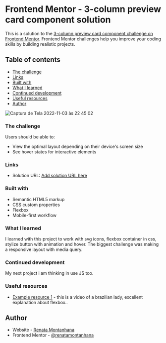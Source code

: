# Frontend Mentor - 3-column preview card component solution

This is a solution to the [3-column preview card component challenge on Frontend Mentor](https://www.frontendmentor.io/challenges/3column-preview-card-component-pH92eAR2-). Frontend Mentor challenges help you improve your coding skills by building realistic projects. 

## Table of contents

  - [The challenge](#the-challenge)
  - [Links](#links)
  - [Built with](#built-with)
  - [What I learned](#what-i-learned)
  - [Continued development](#continued-development)
  - [Useful resources](#useful-resources)
  - [Author](#author)

![Captura de Tela 2022-11-03 às 22 45 02](https://user-images.githubusercontent.com/112817008/199867686-bd4644c9-96b4-44bf-aa7c-cc007c278b0a.png)


### The challenge

Users should be able to:

- View the optimal layout depending on their device's screen size
- See hover states for interactive elements

### Links

- Solution URL: [Add solution URL here](https://github.com/renatamontanhana/Projeto-3.git)


### Built with

- Semantic HTML5 markup
- CSS custom properties
- Flexbox
- Mobile-first workflow

### What I learned

I learned with this project to work with svg icons, flexbox container in css, stylize button with animation and hover. The biggest challenge was making a responsive layout with media query.

### Continued development

My next project i am thinking in use JS too.


### Useful resources

- [Example resource 1](https://www.youtube.com/watch?v=326-B1avuYo&t=784s) - this is a video of a brazilian lady, excellent explanation about flexbox..

## Author

- Website - [Renata Montanhana](https://www.linkedin.com/in/renatamontanhana/)
- Frontend Mentor - [@renatamontanhana](https://www.frontendmentor.io/profile/renatamontanhana)
